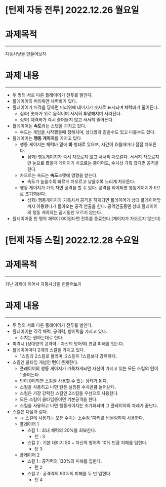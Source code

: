# [턴제 자동 전투] 2022.12.26 월요일

# 과제목적

---

자동사냥을 만들어보자

# 과제 내용

---

- 두 명의 서로 다른 플레이어가 전투를 벌인다.
- 플레이어의 머리위엔 체력바가 있다.
- 플레이어가 피격을 당하면 머리위에 대미지가 숫자로 표시되며 체력바가 줄어든다.
    - 심화) 숫자가 위로 움직이며 서서히 투명해지며 사라진다.
    - 심화) 체력바가 즉시 줄어들지 않고 서서히 줄어든다.
- 플레이어는 **속도**라는 스탯을 가지고 있다.
    - 속도는 게임을 시작했을때 정해지며, 상대방과 같을수도 있고 다를수도 있다.
- 플레이어는 **행동 게이지**를 가지고 있다
    - 행동 게이지는 체력바 밑에 **바** 형태로 있으며, 시간이 흐를때마다 점점 차오른다.
        - 심화) 행동게이지가 즉시 차오르지 않고 서서히 차오른다.
        서서히 차오르지만 눈으로 봤을때 게이지가 차오르는 중이어도, 수치상 가득 찼다면 공격을 한다.
    - 차오르는 속도는 **속도**스텟에 영향을 받는다.
        - 속도가 높을수록 빠르게 차오르고 낮을수록 느리게 차오른다.
    - 행동 게이지가 가득 차면 공격을 할 수 있다. 공격을 하게되면 행동게이지가 0으로 초기화된다.
        - 심화) 행동게이지가 가득차서 공격을 하게되면 플레이어가 상대 플레이어앞까지 이동했다가 돌아오는 공격 연출을 한다. 공격연출중엔 상대 플레이어의 행동 게이지는 잠시동안 오르지 않는다.
- 플레이어중 한 명의 체력이 0이된다면 전투를 종료한다.(게이지가 차오르지 않는다)


# [턴제 자동 스킬] 2022.12.28 수요일

# 과제목적

---

지난 과제에 이어서 자동사냥을 만들어보자

# 과제 내용

---

- 두 명의 서로 다른 플레이어가 전투를 벌인다.
- 플레이어는 각각 체력, 공격력, 방어력을 가지고 있다.
    - 수치는 원하는대로 한다.
- 피격시 (상대방의 공격력 - 자신의 방어력) 만큼 피해를 입는다.
- 플레이어마다 2개의 스킬을 가지고 있다.
    - 1스킬과 2스킬로 불리며, 2스킬이 1스킬보다 강력하다.
- 스킬엔 쿨타임 개념인 **턴**이 존재한다.
    - 플레이어의 행동 게이지가 가득차게되면 자신이 가지고 있는 모든 스킬의 턴이 1 줄어든다.
    - 턴이 0이되면 스킬을 사용할 수 있는 상태가 된다.
    - 스킬을 사용하고 나면 턴은 설정된 수치만큼 늘어난다.
    - 스킬은 가장 강력한 스킬인 2스킬을 우선으로 사용한다.
    - 모든 스킬이 쿨타임중이면 기본공격을 한다.
    - 스킬을 사용하고 나면 행동게이지는 초기화되며 그 플레이어의 차례가 끝난다.
- 스킬은 다음과 같다.
    - → 스킬에 사용되는 모든 수치는 소수점 1자리를 반올림하여 사용한다.
    - 플레이어 1
        - 스킬 1 : 최대 체력의 20%를 회복한다.
            - 턴 : 3
        - 스킬 2 : 기본 대미지 50 + 자신의 방어력 10% 만큼 피해를 입힌다.
            - 턴 3
    - 플레이어 2
        - 스킬 1 : 공격력의 130%의 피해를 입힌다.
            - 턴 2
        - 스킬 2 : 공격력의 90%의 피해를 두 번 입힌다.
            - 턴 4